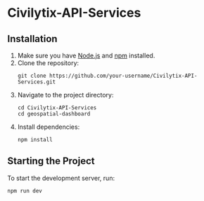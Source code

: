 # Civilytix-API-Services

## Installation

1. Make sure you have [Node.js](https://nodejs.org/) and [npm](https://www.npmjs.com/) installed.
2. Clone the repository:
   ```
   git clone https://github.com/your-username/Civilytix-API-Services.git
   ```
3. Navigate to the project directory:
   ```
   cd Civilytix-API-Services
   cd geospatial-dashboard
   ```
4. Install dependencies:
   ```
   npm install
   ```

## Starting the Project

To start the development server, run:
```
npm run dev
```